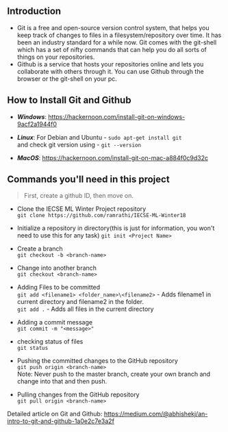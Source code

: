 ## Introduction
- Git is a free and open-source version control system, that helps you keep track of changes to files in a 
  filesystem/repository over time. It has been an industry standard for a while now. Git comes with the git-shell 
  which has a set of nifty commands that can help you do all sorts of things on your repositories.
- Github is a service that hosts your repositories online and lets you collaborate with others through it. You can 
  use Github through the browser or the git-shell on your pc.

## How to Install Git and Github
- ***Windows***: https://hackernoon.com/install-git-on-windows-9acf2a1944f0

- ***Linux***: For Debian and Ubuntu - ```sudo apt-get install git```  
and check git version using - ```git --version```

- ***MacOS***: https://hackernoon.com/install-git-on-mac-a884f0c9d32c

## Commands you'll need in this project
>First, create a github ID, then move on.

- Clone the IECSE ML Winter Project repository  
```git clone https://github.com/ramrathi/IECSE-ML-Winter18```

- Initialize a repository in directory(this is just for information, you won't need to use this for any task) 
 ```git init <Project Name>```

- Create a branch  
```git checkout -b <branch-name>```

- Change into another branch  
```git checkout <branch-name>```

- Adding Files to be committed  
```git add <filename1> <folder_name>\<filename2>``` - Adds filename1 in current directory and filename2 in the 
  folder.  
```git add .``` - Adds all files in the current directory

- Adding a commit message  
```git commit -m "<message>"```

- checking status of files  
```git status```

- Pushing the committed changes to the GitHub repository  
```git push origin <branch-name>```  
Note: Never push to the master branch, create your own branch and change into that and then push.

- Pulling changes from the GitHub repository  
```git pull origin <branch-name>```

Detailed article on Git and Github: https://medium.com/@abhishekj/an-intro-to-git-and-github-1a0e2c7e3a2f